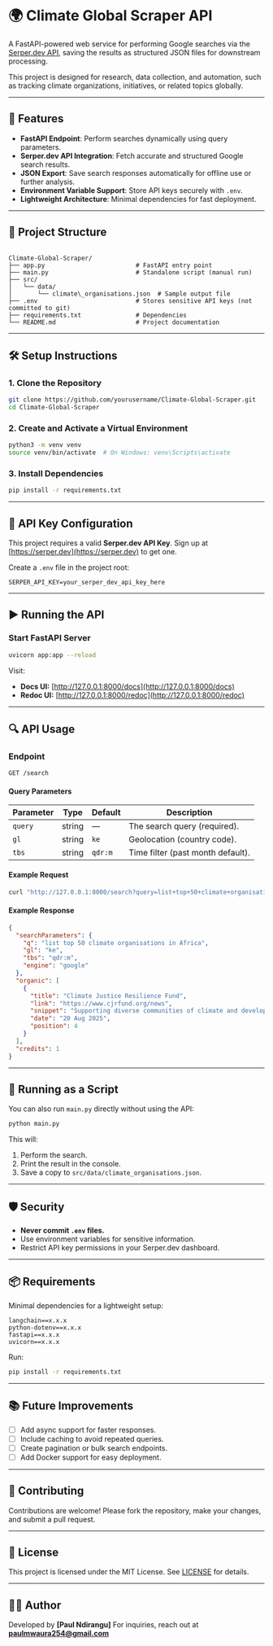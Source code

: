 # 🌍 Climate Global Scraper API

A FastAPI-powered web service for performing Google searches via the [Serper.dev API](https://serper.dev/), saving the results as structured JSON files for downstream processing.  

This project is designed for research, data collection, and automation, such as tracking climate organizations, initiatives, or related topics globally.  

---

## 🚀 Features

- **FastAPI Endpoint**: Perform searches dynamically using query parameters.
- **Serper.dev API Integration**: Fetch accurate and structured Google search results.
- **JSON Export**: Save search responses automatically for offline use or further analysis.
- **Environment Variable Support**: Store API keys securely with `.env`.
- **Lightweight Architecture**: Minimal dependencies for fast deployment.

---

## 📂 Project Structure

```

Climate-Global-Scraper/
├── app.py                         # FastAPI entry point
├── main.py                        # Standalone script (manual run)
├── src/
│   └── data/
│       └── climate\_organisations.json  # Sample output file
├── .env                           # Stores sensitive API keys (not committed to git)
├── requirements.txt               # Dependencies
└── README.md                      # Project documentation

````

---

## 🛠️ Setup Instructions

### 1. Clone the Repository

```bash
git clone https://github.com/yourusername/Climate-Global-Scraper.git
cd Climate-Global-Scraper
````

### 2. Create and Activate a Virtual Environment

```bash
python3 -m venv venv
source venv/bin/activate  # On Windows: venv\Scripts\activate
```

### 3. Install Dependencies

```bash
pip install -r requirements.txt
```

---

## 🔑 API Key Configuration

This project requires a valid **Serper.dev API Key**.
Sign up at [https://serper.dev](https://serper.dev) to get one.

Create a `.env` file in the project root:

```
SERPER_API_KEY=your_serper_dev_api_key_here
```

---

## ▶️ Running the API

### Start FastAPI Server

```bash
uvicorn app:app --reload
```

Visit:

* **Docs UI:** [http://127.0.0.1:8000/docs](http://127.0.0.1:8000/docs)
* **Redoc UI:** [http://127.0.0.1:8000/redoc](http://127.0.0.1:8000/redoc)

---

## 🔍 API Usage

### Endpoint

`GET /search`

#### Query Parameters

| Parameter | Type   | Default | Description                       |
| --------- | ------ | ------- | --------------------------------- |
| `query`   | string | —       | The search query (required).      |
| `gl`      | string | `ke`    | Geolocation (country code).       |
| `tbs`     | string | `qdr:m` | Time filter (past month default). |

#### Example Request

```bash
curl "http://127.0.0.1:8000/search?query=list+top+50+climate+organisations+in+Africa"
```

#### Example Response

```json
{
  "searchParameters": {
    "q": "list top 50 climate organisations in Africa",
    "gl": "ke",
    "tbs": "qdr:m",
    "engine": "google"
  },
  "organic": [
    {
      "title": "Climate Justice Resilience Fund",
      "link": "https://www.cjrfund.org/news",
      "snippet": "Supporting diverse communities of climate and development practitioners...",
      "date": "20 Aug 2025",
      "position": 4
    }
  ],
  "credits": 1
}
```

---

## 📜 Running as a Script

You can also run `main.py` directly without using the API:

```bash
python main.py
```

This will:

1. Perform the search.
2. Print the result in the console.
3. Save a copy to `src/data/climate_organisations.json`.

---

## 🛡️ Security

* **Never commit `.env` files.**
* Use environment variables for sensitive information.
* Restrict API key permissions in your Serper.dev dashboard.

---

## 📦 Requirements

Minimal dependencies for a lightweight setup:

```
langchain==x.x.x
python-dotenv==x.x.x
fastapi==x.x.x
uvicorn==x.x.x
```

Run:

```bash
pip install -r requirements.txt
```

---

## 📚 Future Improvements

* [ ] Add async support for faster responses.
* [ ] Include caching to avoid repeated queries.
* [ ] Create pagination or bulk search endpoints.
* [ ] Add Docker support for easy deployment.

---

## 🤝 Contributing

Contributions are welcome!
Please fork the repository, make your changes, and submit a pull request.

---

## 📜 License

This project is licensed under the MIT License.
See [LICENSE](LICENSE) for details.

---

## 👨‍💻 Author

Developed by **\[Paul Ndirangu]**
For inquiries, reach out at **[paulmwaura254@gmail.com](mailto:paulmwaura254@gmail.com)**



